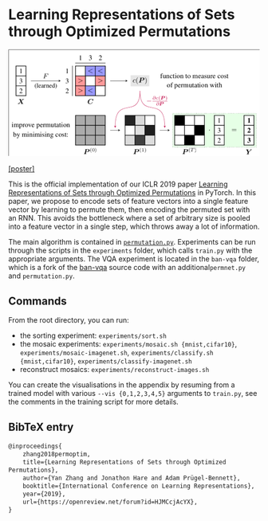 # Learning Representations of Sets through Optimized Permutations

![Sketch of model architecture](sketch.png)

[[poster]][3]

This is the official implementation of our ICLR 2019 paper [Learning Representations of Sets through Optimized Permutations][0] in PyTorch.
In this paper, we propose to encode sets of feature vectors into a single feature vector by learning to permute them, then encoding the permuted set with an RNN.
This avoids the bottleneck where a set of arbitrary size is pooled into a feature vector in a single step, which throws away a lot of information.

The main algorithm is contained in [`permutation.py`][1].
Experiments can be run through the scripts in the `experiments` folder, which calls `train.py` with the appropriate arguments.
The VQA experiment is located in the `ban-vqa` folder, which is a fork of the [ban-vqa][2] source code with an additional`permnet.py` and `permutation.py`.

## Commands
From the root directory, you can run:
- the sorting experiment: `experiments/sort.sh`
- the mosaic experiments: `experiments/mosaic.sh {mnist,cifar10}`, `experiments/mosaic-imagenet.sh`, `experiments/classify.sh {mnist,cifar10}`, `experiments/classify-imagenet.sh`
- reconstruct mosaics: `experiments/reconstruct-images.sh`

You can create the visualisations in the appendix by resuming from a trained model with various `--vis {0,1,2,3,4,5}` arguments to `train.py`, see the comments in the training script for more details.

## BibTeX entry
```
@inproceedings{
	zhang2018permoptim,
	title={Learning Representations of Sets through Optimized Permutations},
	author={Yan Zhang and Jonathon Hare and Adam Prügel-Bennett},
	booktitle={International Conference on Learning Representations},
	year={2019},
	url={https://openreview.net/forum?id=HJMCcjAcYX},
}
```


[0]: https://openreview.net/forum?id=HJMCcjAcYX
[1]: https://github.com/Cyanogenoid/perm-optim/blob/master/permutation.py
[2]: https://github.com/jnhwkim/ban-vqa
[3]: https://www.cyanogenoid.com/files/l2p-poster.pdf
